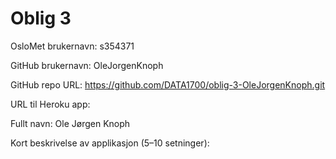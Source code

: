 Oblig 3
=======
OsloMet brukernavn: s354371

GitHub brukernavn: OleJorgenKnoph

GitHub repo URL: https://github.com/DATA1700/oblig-3-OleJorgenKnoph.git

URL til Heroku app:

Fullt navn: Ole Jørgen Knoph

Kort beskrivelse av applikasjon (5–10 setninger):
